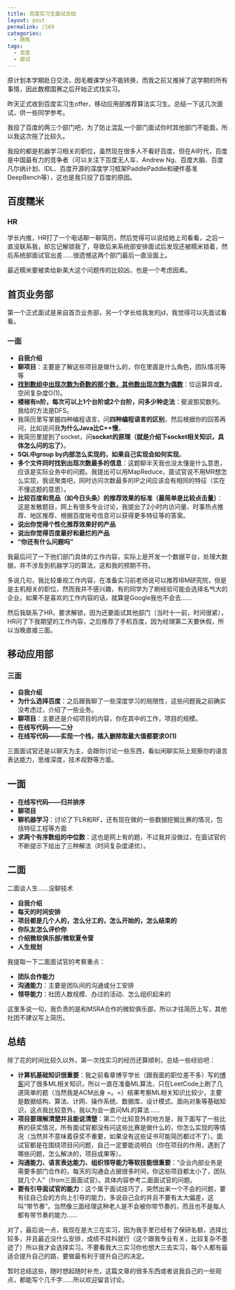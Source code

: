 ```yaml
---
title: 百度实习生面试总结
layout: post
permalink: /169
categories:
  - 随笔
tags:
  - 百度
  - 面试
---
```

原计划本学期赴日交流，因毛概课学分不能转换，而我之前又推掉了这学期的所有事情，因此数模国赛之后开始正式找实习。

昨天正式收到百度实习生offer，移动应用部推荐算法实习生。总结一下这几次面试，供一些同学参考。

我投了百度的两三个部门吧，为了防止混乱一个部门面试你时其他部门不能面，所以我这次拖了比较久。

我投的都是机器学习相关的职位，虽然现在很多人不看好百度，但在AI时代，百度是中国最有力的竞争者（可以关注下百度无人车、Andrew Ng、百度大脑、百度凡尔纳计划、IDL、百度开源的深度学习框架PaddlePaddle和硬件基准DeepBench等），这也是我只投了百度的原因。

## 百度糯米

### HR
学长内推，HR打了一个电话聊一聊简历，然后觉得可以说给她上司看看，之后一直没联系我，却忘记解锁我了，导致后来系统部安排面试后发现还被糯米锁着，然后系统部面试官出差……很遗憾这两个部门最后一直没面上。

最近糯米要被卖给新美大这个问题传的比较凶，也是一个考虑因素。

## 首页业务部
第一个正式面试是来自首页业务部，另一个学长给我发的jd，我觉得可以先面试看看。

### 一面
- **自我介绍**
- **聊项目**：主要是了解这些项目是做什么的，你在里面是什么角色，团队情况等等
- [**找到数组中出现次数为奇数的那个数，其他数出现次数为偶数**](http://www.cnblogs.com/graphics/archive/2010/08/24/1761620.html#link09)：位运算异或，空间复杂度O(1)。
- **楼梯有n阶，每次可以上1个台阶或2个台阶，问多少种走法**：斐波那契数列。我给的方法是DFS。
- 我简历里写掌握四种编程语言，问**四种编程语言的区别**，然后根据你的回答再问，比如说问我**为什么Java比C++慢**。
- 我简历里提到了socket，问**socket的原理（就是介绍下socket相关知识，具体怎么问的忘了）**。
- **SQL中group by内部怎么实现的，如果自己实现会如何实现**。
- **多个文件同时找到出现次数最多的信息**：这题聊半天我也没太懂是什么意思，应该是实际业务中的问题。我提出可以用MapReduce，面试官说不用MR想怎么实现，我说聚类吧，同时访问次数最多的IP之间应该会有相同的特征（实在不懂这题的意思）。
- **比较百度和竞品（如今日头条）的推荐效果的标准（最简单是比较点击量）**：这是发散题目，网上有很多专业讨论，我提出了2小时内访问量、时事热点推荐、地区推荐、根据百度账号信息可以获得更多特征等的答案。
- **说出你觉得个性化推荐效果好的产品**
- **说出你觉得百度最好和最烂的产品**
- **“你还有什么问题吗”**

我最后问了一下他们部门具体的工作内容，实际上是开发一个数据平台，处理大数据，并不涉及到机器学习的算法，这和我的预期不符。

多说几句，我比较重视工作内容，在准备实习前老师说可以推荐IBM研究院，但是是主机相关的职位，然而我并不感兴趣，有的同学为了刷经验可能会选择名气大的企业。如果不是喜欢的工作内容的话，就算是Google我也不会去……

然后我联系了HR，要求解锁，因为还要面试其他部门（当时十一前，时间很紧），HR问了下我期望的工作内容，之后推荐了手机百度，因为经理第二天要休假，所以当晚直接三面。

## 移动应用部

### 三面
- **自我介绍**
- **为什么选择百度**：之后跟我聊了一些深度学习的局限性，这些问题我之前确实没考虑过，介绍了一些业务。
- **聊项目**：主要还是介绍项目的内容，你在其中的工作，项目的规模。
- **在线写代码——二分**
- **在线写代码——实现一个栈，插入删除取最大值都要求O(1)**

三面面试官还是以聊天为主，会跟你讨论一些东西，看似闲聊实际上观察你的语言表达能力，思维深度，技术视野等方面。

## 一面
- **在线写代码——归并排序**
- **聊项目**
- **聊机器学习**：讨论了下LR和RF，还有现在做的一些数据挖掘比赛的情况，包括特征工程等方面
- **求两个有序数组的中位数**：这也是网上有的题，不过我并没做过，在面试官的不断提示下给出了三种解法（时间复杂度递优）。

## 二面
二面谈人生……没聊技术

- **自我介绍**
- **每天的时间安排**
- **项目都是几个人的，怎么分工的，怎么开始的，怎么结束的**
- **你队友怎么评价你**
- **介绍微软俱乐部/微软夏令营**
- **人生规划**

我提取一下二面面试官的考察重点：

- **团队合作能力**
- **沟通能力**：主要是团队间的沟通或分工安排
- **领导能力**：社团人数规模、办过的活动、怎么组织起来的

这里多说一句，我负责的是和MSRA合作的微软俱乐部，所以才往简历上写，其他社团不建议写上简历。

## 总结
除了花的时间比较久以外，第一次找实习的经历还算顺利，总结一些经验吧：

- **计算机基础知识很重要**：我之前看章博亨学长（跟我面的职位差不多）写的[博客](http://www.jianshu.com/p/5290342840a5)问了很多ML相关知识，所以一直在准备ML算法，只在LeetCode上刷了几道简单的题（当然我是ACM出身 =。=）结果考察ML相关知识比较少，主要是数据结构、算法、计网、操作系统、数据库、设计模式、面向对象等基础知识，这点我比较意外，我以为会一直问ML的算法……
- **项目要理解清楚并且能说清楚**：第二个比较意外的地方是，我下面写了一些比赛的获奖情况，所有面试官都没有问这些比赛是做什么的，你怎么实现的等情况（当然并不意味着获奖不重要，如果没有这些证书可能简历都过不了）。面试官都是在围绕项目问问题，自己一定要能说明白（你在项目的作用，遇到了哪些问题，怎么解决的，项目成果等）。
- **沟通能力、语言表达能力、组织领导能力等软技能很重要**：“企业内部业务是需要多部门合作的，每天的沟通会占据很多时间，你这些项目都太小了，团队就几个人”（from三面面试官）。具体内容参考二面面试官的问题。
- **要有引导面试官的能力**：这个属于面试技巧了，突然出来一个不会的问题，要有往自己会的方向上引导的能力，多说自己会的并且不要有太大偏差，这叫“带节奏”。当然像三面经理这种老人是不会被你带节奏的，而且也不是每人都有带节奏的能力……

对了，最后说一点，我现在是大三在实习，因为我手里已经有了保研名额，选择比较多，并且最近没什么安排，成绩不挂科就行（这个跟我专业有关，比较复杂不墨迹了）所以我才会选择实习。不要看我大三实习你也想大三去实习，每个人都有最适合提升自己的路，要做最有利于提升自己的决定。

暂时总结这些，随时想起随时补充，这篇文章的很多东西或者说我自己的一些观点，都能写个几千字……所以欢迎留言讨论。
